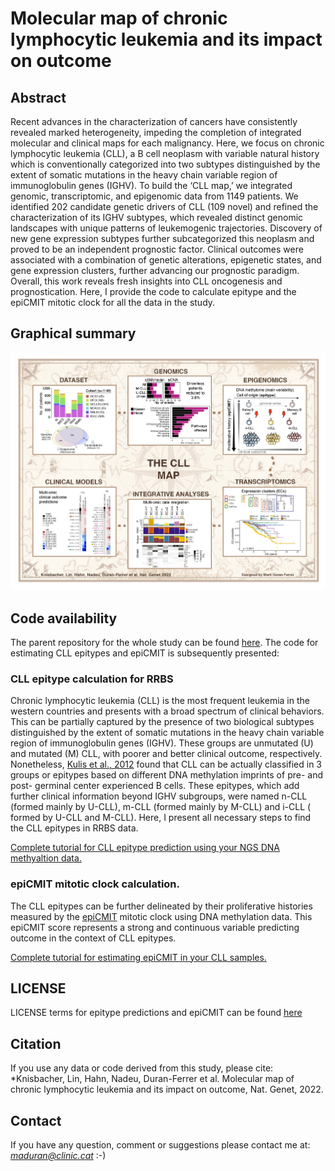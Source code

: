 # Molecular map of chronic lymphocytic leukemia and its impact on outcome

## Abstract
Recent advances in the characterization of cancers have consistently revealed marked heterogeneity, impeding the completion of integrated molecular and clinical maps for each malignancy. Here, we focus on chronic lymphocytic leukemia (CLL), a B cell neoplasm with variable natural history which is conventionally categorized into two subtypes distinguished by the extent of somatic mutations in the heavy chain variable region of immunoglobulin genes (IGHV). To build the ‘CLL map,’ we integrated genomic, transcriptomic, and epigenomic data from 1149 patients. We identified 202 candidate genetic drivers of CLL (109 novel) and refined the characterization of its IGHV subtypes, which revealed distinct genomic landscapes with unique patterns of leukemogenic trajectories. Discovery of new gene expression subtypes further subcategorized this neoplasm and proved to be an independent prognostic factor. Clinical outcomes were associated with a combination of genetic alterations, epigenetic states, and gene expression clusters, further advancing our prognostic paradigm. Overall, this work reveals fresh insights into CLL oncogenesis and prognostication. Here, I provide the code to calculate epitype and the epiCMIT mitotic clock for all the data in the study.  

## Graphical summary
![](images/CLL1100_summary.png)

## Code availability

The parent repository for the whole study can be found [here](https://github.com/getzlab/CLLmap). The code for estimating CLL epitypes and epiCMIT is subsequently presented:

### CLL epitype calculation for RRBS

Chronic lymphocytic leukemia (CLL) is the most frequent leukemia in the western countries and presents with a broad spectrum of clinical behaviors. This can be partially captured by the presence of two biological subtypes distinguished by the extent of somatic mutations in the heavy chain variable region of immunoglobulin genes (IGHV). These groups are unmutated (U) and mutated (M) CLL, with poorer and better clinical outcome, respectively. Nonetheless, [Kulis et al., 2012](https://www.nature.com/articles/ng.2443) found that CLL can be actually classified in 3 groups or epitypes based on different DNA methylation imprints of pre- and post- germinal center experienced B cells. These epitypes, which add further clinical information beyond IGHV subgroups, were named n-CLL (formed mainly by U-CLL), m-CLL (formed mainly by M-CLL) and i-CLL ( formed by U-CLL and M-CLL). Here, I present all necessary steps to find the CLL epitypes in RRBS data.

[Complete tutorial for CLL epitype prediction using your NGS DNA methyaltion data.](https://duran-ferrerm.github.io/CLLmap-epigenetics/Epitype.RRBS.html)

### epiCMIT mitotic clock calculation. 

The CLL epitypes can be further delineated by their proliferative histories measured by the [epiCMIT](https://www.nature.com/articles/s43018-020-00131-2) mitotic clock using DNA methylation data. This epiCMIT score represents a strong and continuous variable predicting outcome in the context of CLL epitypes.

[Complete tutorial for estimating epiCMIT in your CLL samples.](https://duran-ferrerm.github.io/CLLmap-epigenetics/epiCMIT.RRBS.html)


## LICENSE
LICENSE terms for epitype predictions and epiCMIT can be found [here](https://github.com/Duran-FerrerM/Pan-B-cell-methylome/blob/master/LICENSE)

## Citation
If you use any data or code derived from this study, please cite: *Knisbacher, Lin, Hahn, Nadeu, Duran-Ferrer et al. Molecular map of chronic lymphocytic leukemia and its impact on outcome, Nat. Genet, 2022.

## Contact
If you have any question, comment or suggestions please contact me at: *maduran@clinic.cat* :-)


